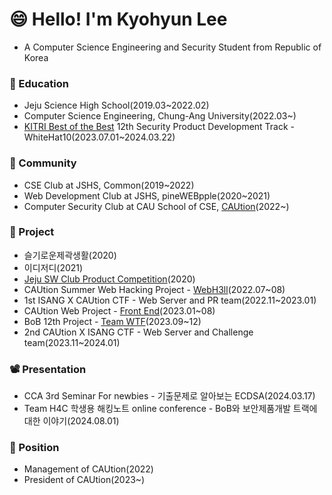 <h1 align="left">😄 Hello! I'm Kyohyun Lee</h1>

- A Computer Science Engineering and Security Student from Republic of Korea

<h3 align="left">📓 Education</h3>

- Jeju Science High School(2019.03~2022.02)
- Computer Science Engineering, Chung-Ang University(2022.03~)
- [KITRI Best of the Best](https://www.kitribob.kr/) 12th Security Product Development Track - WhiteHat10(2023.07.01~2024.03.22)

<h3 align="left">🏢 Community</h3>

- CSE Club at JSHS, Common(2019~2022)
- Web Development Club at JSHS, pineWEBpple(2020~2021)
- Computer Security Club at CAU School of CSE, [CAUtion](https://github.com/CAUti0n)(2022~)

<h3 align="left">📁 Project</h3>

- 슬기로운제곽생활(2020)
- 이디저디(2021)
- [Jeju SW Club Product Competition](https://github.com/KoYejune0302/2020faceDetectingThermometer)(2020)
- CAUtion Summer Web Hacking Project - [WebH3ll](https://github.com/WebH3ll)(2022.07~08)
- 1st ISANG X CAUtion CTF - Web Server and PR team(2022.11~2023.01)
- CAUtion Web Project - [Front End](https://github.com/CAUti0n/CAUtion-Web-Front-End)(2023.01~08)
- BoB 12th Project - [Team WTF](https://github.com/BoB-WebFuzzing)(2023.09~12)
- 2nd CAUtion X ISANG CTF - Web Server and Challenge team(2023.11~2024.01)

<h3 align="left">📽️ Presentation</h3>

- CCA 3rd Seminar For newbies - 기출문제로 알아보는 ECDSA(2024.03.17)
- Team H4C 학생용 해킹노트 online conference - BoB와 보안제품개발 트랙에 대한 이야기(2024.08.01)

<h3 align="left">🚀 Position</h3>

- Management of CAUtion(2022)
- President of CAUtion(2023~)
